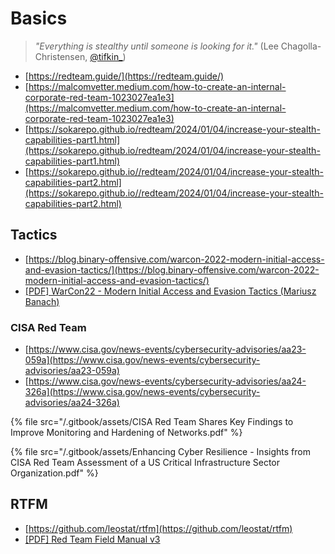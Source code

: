 # Basics

> *"Everything is stealthy until someone is looking for it."* (Lee Chagolla-Christensen, [@tifkin_](https://twitter.com/tifkin_))

- [https://redteam.guide/](https://redteam.guide/)
- [https://malcomvetter.medium.com/how-to-create-an-internal-corporate-red-team-1023027ea1e3](https://malcomvetter.medium.com/how-to-create-an-internal-corporate-red-team-1023027ea1e3)
- [https://sokarepo.github.io/redteam/2024/01/04/increase-your-stealth-capabilities-part1.html](https://sokarepo.github.io/redteam/2024/01/04/increase-your-stealth-capabilities-part1.html)
- [https://sokarepo.github.io//redteam/2024/01/04/increase-your-stealth-capabilities-part2.html](https://sokarepo.github.io//redteam/2024/01/04/increase-your-stealth-capabilities-part2.html)



## Tactics

- [https://blog.binary-offensive.com/warcon-2022-modern-initial-access-and-evasion-tactics/](https://blog.binary-offensive.com/warcon-2022-modern-initial-access-and-evasion-tactics/)
- [[PDF] WarCon22 - Modern Initial Access and Evasion Tactics (Mariusz Banach)](https://mgeeky.tech/uploads/WarCon22%20-%20Modern%20Initial%20Access%20and%20Evasion%20Tactics.pdf)



### CISA Red Team

- [https://www.cisa.gov/news-events/cybersecurity-advisories/aa23-059a](https://www.cisa.gov/news-events/cybersecurity-advisories/aa23-059a)
- [https://www.cisa.gov/news-events/cybersecurity-advisories/aa24-326a](https://www.cisa.gov/news-events/cybersecurity-advisories/aa24-326a)

{% file src="/.gitbook/assets/CISA Red Team Shares Key Findings to Improve Monitoring and Hardening of Networks.pdf" %}

{% file src="/.gitbook/assets/Enhancing Cyber Resilience - Insights from CISA Red Team Assessment of a US Critical Infrastructure Sector Organization.pdf" %}




## RTFM

- [https://github.com/leostat/rtfm](https://github.com/leostat/rtfm)
- [[PDF] Red Team Field Manual v3](https://github.com/tanc7/hacking-books/blob/master/RTFM%20-%20Red%20Team%20Field%20Manual%20v3.pdf)
